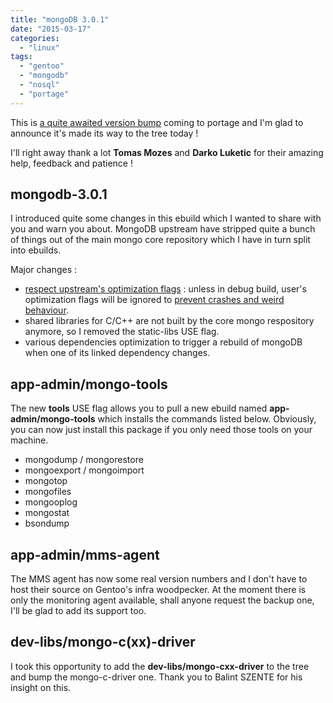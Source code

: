 ```yaml
---
title: "mongoDB 3.0.1"
date: "2015-03-17"
categories: 
  - "linux"
tags: 
  - "gentoo"
  - "mongodb"
  - "nosql"
  - "portage"
---
```


This is [a quite awaited version bump](https://bugs.gentoo.org/show_bug.cgi?id=540460) coming to portage and I'm glad to announce it's made its way to the tree today !

I'll right away thank a lot **Tomas Mozes** and **Darko Luketic** for their amazing help, feedback and patience !

## mongodb-3.0.1

I introduced quite some changes in this ebuild which I wanted to share with you and warn you about. MongoDB upstream have stripped quite a bunch of things out of the main mongo core repository which I have in turn split into ebuilds.

Major changes :

- [respect upstream's optimization flags](https://bugs.gentoo.org/show_bug.cgi?id=536688) : unless in debug build, user's optimization flags will be ignored to [prevent crashes and weird behaviour](https://bugs.gentoo.org/show_bug.cgi?id=526114).
- shared libraries for C/C++ are not built by the core mongo respository anymore, so I removed the static-libs USE flag.
- various dependencies optimization to trigger a rebuild of mongoDB when one of its linked dependency changes.

## app-admin/mongo-tools

The new **tools** USE flag allows you to pull a new ebuild named **app-admin/mongo-tools** which installs the commands listed below. Obviously, you can now just install this package if you only need those tools on your machine.

- mongodump / mongorestore
- mongoexport / mongoimport
- mongotop
- mongofiles
- mongooplog
- mongostat
- bsondump

## app-admin/mms-agent

The MMS agent has now some real version numbers and I don't have to host their source on Gentoo's infra woodpecker. At the moment there is only the monitoring agent available, shall anyone request the backup one, I'll be glad to add its support too.

## dev-libs/mongo-c(xx)-driver

I took this opportunity to add the **dev-libs/mongo-cxx-driver** to the tree and bump the mongo-c-driver one. Thank you to Balint SZENTE for his insight on this.
